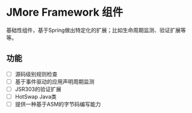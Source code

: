 # JMore Framework 组件

基础性组件，基于Spring做出特定化的扩展；比如生命周期监测、验证扩展等等。

## 功能

-[ ] 源码级别规则检查
-[ ] 基于事件驱动的应用声明周期监测
-[ ] JSR303的验证扩展
-[ ] HotSwap Java类
-[ ] 提供一种基于ASM的字节码编写能力
